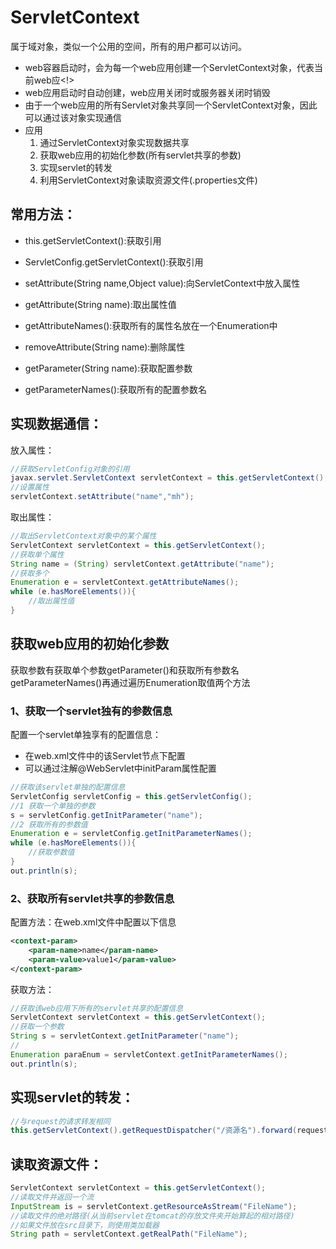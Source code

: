 # ServletContext
属于域对象，类似一个公用的空间，所有的用户都可以访问。

* web容器启动时，会为每一个web应用创建一个ServletContext对象，代表当前web应<!>
* web应用启动时自动创建，web应用关闭时或服务器关闭时销毁
* 由于一个web应用的所有Servlet对象共享同一个ServletContext对象，因此可以通过该对象实现通信
* 应用
    1. 通过ServletContext对象实现数据共享
    2. 获取web应用的初始化参数(所有servlet共享的参数)
    3. 实现servlet的转发
    4. 利用ServletContext对象读取资源文件(.properties文件)

## 常用方法：
* this.getServletContext():获取引用
* ServletConfig.getServletContext():获取引用

* setAttribute(String name,Object value):向ServletContext中放入属性
* getAttribute(String name):取出属性值
* getAttributeNames():获取所有的属性名放在一个Enumeration中
* removeAttribute(String name):删除属性

* getParameter(String name):获取配置参数
* getParameterNames():获取所有的配置参数名



## 实现数据通信：
放入属性：
```java
//获取ServletConfig对象的引用
javax.servlet.ServletContext servletContext = this.getServletContext();
//设置属性
servletContext.setAttribute("name","mh");
```
取出属性：
```java
//取出ServletContext对象中的某个属性
ServletContext servletContext = this.getServletContext();
//获取单个属性
String name = (String) servletContext.getAttribute("name");
//获取多个
Enumeration e = servletContext.getAttributeNames();
while (e.hasMoreElements()){
    //取出属性值
}
```


## 获取web应用的初始化参数
获取参数有获取单个参数getParameter()和获取所有参数名getParameterNames()再通过遍历Enumeration取值两个方法

### 1、获取一个servlet独有的参数信息
配置一个servlet单独享有的配置信息：
* 在web.xml文件中的该Servlet节点下配置
* 可以通过注解@WebServlet中initParam属性配置
```java
//获取该servlet单独的配置信息
ServletConfig servletConfig = this.getServletConfig();
//1 获取一个单独的参数
s = servletConfig.getInitParameter("name");
//2 获取所有的参数值
Enumeration e = servletConfig.getInitParameterNames();
while (e.hasMoreElements()){
    //获取参数值
}
out.println(s);
```

### 2、获取所有servlet共享的参数信息
配置方法：在web.xml文件中配置以下信息
```xml
<context-param>
    <param-name>name</param-name>
    <param-value>value1</param-value>
</context-param>
```
获取方法：
```java
//获取该web应用下所有的servlet共享的配置信息
ServletContext servletContext = this.getServletContext();
//获取一个参数
String s = servletContext.getInitParameter("name");
//
Enumeration paraEnum = servletContext.getInitParameterNames();
out.println(s);
```

## 实现servlet的转发：
```java
//与request的请求转发相同
this.getServletContext().getRequestDispatcher("/资源名").forward(request,response);
```

## 读取资源文件：
```java
ServletContext servletContext = this.getServletContext();
//读取文件并返回一个流
InputStream is = servletContext.getResourceAsStream("FileName");
//读取文件的绝对路径(从当前servlet在tomcat的存放文件夹开始算起的相对路径)
//如果文件放在src目录下，则使用类加载器
String path = servletContext.getRealPath("FileName");
```
